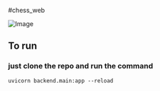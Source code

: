 #chess_web 

![Image](https://github.com/user-attachments/assets/9486ba09-c269-4090-a66d-c95b54eed47a)

## To run 
### just clone the repo and run the command
```uvicorn backend.main:app --reload```
